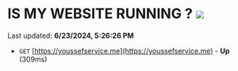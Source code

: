 # IS MY WEBSITE RUNNING ? [![](https://img.shields.io/static/v1?label=Sponsor&message=%E2%9D%A4&logo=GitHub&color=%23fe8e86)](https://github.com/sponsors/Youssef-Lehmam)

Last updated: **6/23/2024, 5:26:26 PM**

- `GET` [https://youssefservice.me](https://youssefservice.me) - **Up** (309ms)
